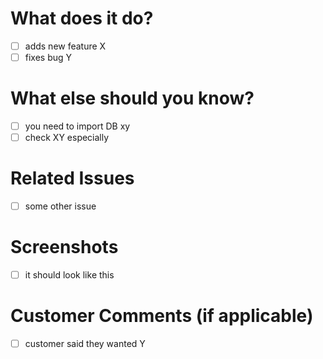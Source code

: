 # What does it do?

- [ ] adds new feature X
- [ ] fixes bug Y

# What else should you know?

- [ ] you need to import DB xy
- [ ] check XY especially

# Related Issues

- [ ] some other issue

# Screenshots

- [ ] it should look like this

# Customer Comments (if applicable)

- [ ] customer said they wanted Y

